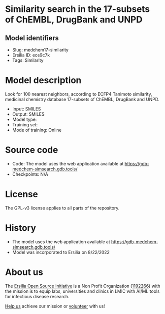 # Similarity search in the 17-subsets of ChEMBL, DrugBank and UNPD
## Model identifiers
- Slug: medchem17-similarity
- Ersilia ID: eos9c7k
- Tags: Similarity

# Model description
Look for 100 nearest neighbors, according to ECFP4 Tanimoto similarity, medicinal chemistry database 17-subsets of ChEMBL, DrugBank and UNPD.
- Input: SMILES 
- Output: SMILES 
- Model type: 
- Training set: 
- Mode of training: Online

# Source code
- Code: The model uses the web application available at https://gdb-medchem-simsearch.gdb.tools/
- Checkpoints: N/A

# License
The GPL-v3 license applies to all parts of the repository.

# History 
- The model uses the web application available at https://gdb-medchem-simsearch.gdb.tools/
- Model was incorporated to Ersilia on 8/22/2022

# About us
The [Ersilia Open Source Initiative](https://ersilia.io) is a Non Profit Organization ([1192266](https://register-of-charities.charitycommission.gov.uk/charity-search/-/charity-details/5170657/full-print)) with the mission is to equip labs, universities and clinics in LMIC with AI/ML tools for infectious disease research.

[Help us](https://www.ersilia.io/donate) achieve our mission or [volunteer](https://www.ersilia.io/volunteer) with us!
